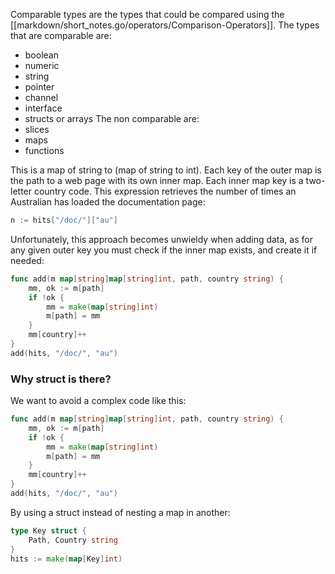 Comparable types are the types that could be compared using the [[markdown/short_notes.go/operators/Comparison-Operators]]. The types that are comparable are:
- boolean
- numeric
- string
- pointer
- channel
- interface 
- structs or arrays
The non comparable are:
- slices
- maps
- functions

This is a map of string to (map of string to int). Each key of the outer map is the path to a web page with its own inner map. Each inner map key is a two-letter country code. This expression retrieves the number of times an Australian has loaded the documentation page:

```go
n := hits["/doc/"]["au"]
```


Unfortunately, this approach becomes unwieldy when adding data, as for any given outer key you must check if the inner map exists, and create it if needed:

```go
func add(m map[string]map[string]int, path, country string) {
    mm, ok := m[path]
    if !ok {
        mm = make(map[string]int)
        m[path] = mm
    }
    mm[country]++
}
add(hits, "/doc/", "au")
```


### Why struct is there?
We want to avoid a complex code like this:
```go
func add(m map[string]map[string]int, path, country string) {
    mm, ok := m[path]
    if !ok {
        mm = make(map[string]int)
        m[path] = mm
    }
    mm[country]++
}
add(hits, "/doc/", "au")
```
By using a struct instead of nesting a map in another:
```go
type Key struct {
    Path, Country string
}
hits := make(map[Key]int)
```


